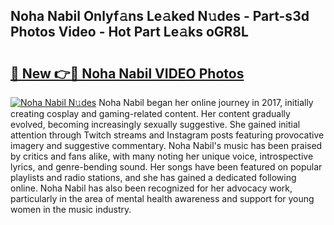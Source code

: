 ## Noha Nabil Onlyf𝚊ns Le𝚊ked N𝚞des - Part-s3d Photos Video - Hot Part Le𝚊ks oGR8L

# <h2><a href="http://ab18605.deff.icu/?id=Noha+Nabil">🔗 New 👉🔴 Noha Nabil VIDEO Photos</a></h2>

[![Noha Nabil N𝚞des](https://i.imgur.com/rIISA9y.gif)](http://ab18605.deff.icu/?id=Noha+Nabil)
Noha Nabil began her online journey in 2017, initially creating cosplay and gaming-related content. Her content gradually evolved, becoming increasingly sexually suggestive. She gained initial attention through Twitch streams and Instagram posts featuring provocative imagery and suggestive commentary. Noha Nabil's music has been praised by critics and fans alike, with many noting her unique voice, introspective lyrics, and genre-bending sound. Her songs have been featured on popular playlists and radio stations, and she has gained a dedicated following online. Noha Nabil has also been recognized for her advocacy work, particularly in the area of mental health awareness and support for young women in the music industry.
